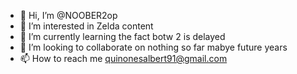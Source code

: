 - 👋 Hi, I’m @NOOBER2op
- 👀 I’m interested in Zelda content
- 🌱 I’m currently learning the fact botw 2 is delayed
- 💞️ I’m looking to collaborate on nothing so far mabye future years
- 📫 How to reach me quinonesalbert91@gmail.com 

<!---
NOOBER2op/NOOBER2op is a ✨ special ✨ repository because its `README.md` (this file) appears on your GitHub profile.
You can click the Preview link to take a look at your changes.
--->
